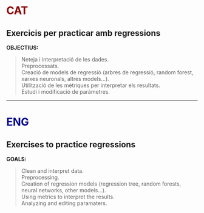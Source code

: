 # <span style="color:darkred">CAT</span>

## Exercicis per practicar amb regressions

**OBJECTIUS:**  
> Neteja i interpretació de les dades.  
> Preprocessats.  
> Creació de models de regressió (arbres de regressió, random forest, xarxes neuronals, altres models...).  
> Utilització de les mètriques per interpretar els resultats.  
> Estudi i modificació de paràmetres.  

---

# <span style="color:darkblue">ENG</span>  

## Exercises to practice regressions

**GOALS:**  
> Clean and interpret data.  
> Preprocessing.  
> Creation of regression models (regression tree, random forests, neural networks, other models...).  
> Using metrics to interpret the results.  
> Analyzing and editing paramaters.  


